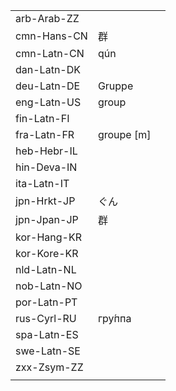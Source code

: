 | | | |
|-|-|-|
| arb-Arab-ZZ |  |  |
| cmn-Hans-CN | 群 |  |
| cmn-Latn-CN | qún |  |
| dan-Latn-DK |  |  |
| deu-Latn-DE | Gruppe |  |
| eng-Latn-US | group |  |
| fin-Latn-FI |  |  |
| fra-Latn-FR | groupe [m] |  |
| heb-Hebr-IL |  |  |
| hin-Deva-IN |  |  |
| ita-Latn-IT |  |  |
| jpn-Hrkt-JP | ぐん |  |
| jpn-Jpan-JP | 群 |  |
| kor-Hang-KR |  |  |
| kor-Kore-KR |  |  |
| nld-Latn-NL |  |  |
| nob-Latn-NO |  |  |
| por-Latn-PT |  |  |
| rus-Cyrl-RU | гру́ппа |  |
| spa-Latn-ES |  |  |
| swe-Latn-SE |  |  |
| zxx-Zsym-ZZ |  |  |
|  |  |  |